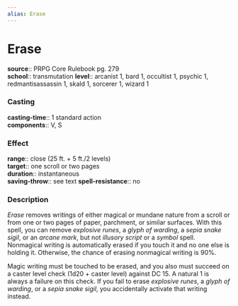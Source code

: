 ```yaml
---
alias: Erase
---
```


# Erase 

**source**:: PRPG Core Rulebook pg. 279  
**school**:: transmutation
**level**:: arcanist 1, bard 1, occultist 1, psychic 1, redmantisassassin 1, skald 1, sorcerer 1, wizard 1

### Casting 

**casting-time**:: 1 standard action  
**components**:: V, S

### Effect 

**range**:: close (25 ft. + 5 ft./2 levels)  
**target**:: one scroll or two pages  
**duration**:: instantaneous  
**saving-throw**:: see text
**spell-resistance**:: no

### Description 

*Erase* removes writings of either magical or mundane nature from a scroll or from one or two pages of paper, parchment, or similar surfaces. With this spell, you can remove *explosive runes*, a *glyph of warding*, a *sepia snake sigil*, or an *arcane mark*, but not *illusory script* or a *symbol* spell. Nonmagical writing is automatically erased if you touch it and no one else is holding it. Otherwise, the chance of erasing nonmagical writing is 90%.  
  
Magic writing must be touched to be erased, and you also must succeed on a caster level check (1d20 + caster level) against DC 15. A natural 1 is always a failure on this check. If you fail to erase *explosive runes*, a *glyph of warding*, or a *sepia snake sigil*, you accidentally activate that writing instead.
